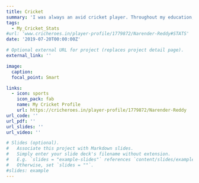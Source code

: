 ```yaml
---
title: Cricket
summary: 'I was always an avid cricket player. Throughout my education, I was part of the school teams. The most decorated and the one I am proud to be part of is the IIT Delhi Cricket team (which I have captained too...). I love to analyze my game and improve using the stats. Here is a glimpse of my cricket career' 
tags:
  - My_Cricket_Stats
#url: 'www.cricheroes.in/player-profile/1779872/Narender-Reddy#STATS'
date: '2019-07-20T00:00:00Z'

# Optional external URL for project (replaces project detail page).
external_link: ''

image:
  caption: 
  focal_point: Smart

links:
  - icon: sports
    icon_pack: fab
    name: My Cricket Profile
    url: https://cricheroes.in/player-profile/1779872/Narender-Reddy
url_code: ''
url_pdf: ''
url_slides: ''
url_video: ''

# Slides (optional).
#   Associate this project with Markdown slides.
#   Simply enter your slide deck's filename without extension.
#   E.g. `slides = "example-slides"` references `content/slides/example-slides.md`.
#   Otherwise, set `slides = ""`.
#slides: example
---
```

